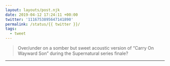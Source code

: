 ```yaml
---
layout: layouts/post.njk
date: 2019-04-12 17:24:11 +00:00
twitter: '1116753895647141890'
permalink: /status/{{ twitter }}/
tags: 
  - tweet
---
```


> Over/under on a somber but sweet acoustic version of “Carry On Wayward Son” during the Supernatural series finale?

---
